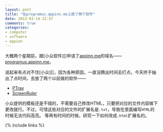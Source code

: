 ```yaml
---
layout: post
title: "在programus.appinn.me上放了两个软件"
date: 2012-03-14 22:57
comments: true
categories: 
- computer
- software
- appinn
---
```

大概两个星期前，跟[小众软件][]申请了[appinn.me](http://appinn.me)的域名——[programus.appinn.me](http://programus.appinn.me)。

说起来有点对不住[小众][]，因为各种原因，一直没腾出时间去打点。今天终于抽出了点时间，去放了两个以前做的软件——
<!--more-->

* [PTray](http://programus.appinn.me/softwares/ptray/)
* [ScreenRuler](http://programus.appinn.me/softwares/screenruler/)

小众提供的模板还是不错的，不需要自己修改HTML，只要把对应的文件内容做下更改就行。不过，可惜这些对应的文件的扩展名是`.txt`，导致在里面编写`HTML`的时候无法代码高亮。
等再有时间的时候，研究一下如何改成`.html`扩展名的。

{% include links %}
